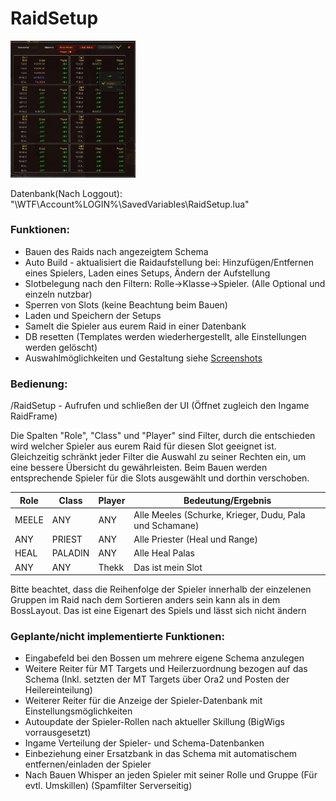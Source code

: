 # RaidSetup
[<img src="./Screenshots/UI.jpg" alt="Screenshots" width="200">](./Screenshots/UI.jpg)

Datenbank(Nach Loggout): "\WTF\Account\%LOGIN%\SavedVariables\RaidSetup.lua"

### Funktionen:

- Bauen des Raids nach angezeigtem Schema
- Auto Build - aktualisiert die Raidaufstellung bei: Hinzufügen/Entfernen eines Spielers, Laden eines Setups, Ändern der Aufstellung
- Slotbelegung nach den Filtern: Rolle->Klasse->Spieler. (Alle Optional und einzeln nutzbar)
- Sperren von Slots (keine Beachtung beim Bauen)
- Laden und Speichern der Setups
- Samelt die Spieler aus eurem Raid in einer Datenbank
- DB resetten (Templates werden wiederhergestellt, alle Einstellungen werden gelöscht)
- Auswahlmöglichkeiten und Gestaltung siehe [Screenshots](./Screenshots)


### Bedienung:

/RaidSetup - Aufrufen und schließen der UI (Öffnet zugleich den Ingame RaidFrame)

Die Spalten "Role", "Class" und "Player" sind Filter, durch die entschieden wird welcher Spieler aus eurem Raid für diesen Slot geeignet ist.
Gleichzeitig schränkt jeder Filter die Auswahl zu seiner Rechten ein, um eine bessere Übersicht du gewährleisten.
Beim Bauen werden entsprechende Spieler für die Slots ausgewählt und dorthin verschoben.

| Role | Class | Player | Bedeutung/Ergebnis |
|------|-------|--------|--------------------|
| MEELE | ANY | ANY | Alle Meeles (Schurke, Krieger, Dudu, Pala und Schamane) |
| ANY | PRIEST | ANY | Alle Priester (Heal und Range) |
| HEAL | PALADIN | ANY | Alle Heal Palas |
| ANY | ANY | Thekk | Das ist mein Slot |

Bitte beachtet, dass die Reihenfolge der Spieler innerhalb der einzelenen Gruppen im Raid nach dem Sortieren anders sein kann als in dem BossLayout.
Das ist eine Eigenart des Spiels und lässt sich nicht ändern


### Geplante/nicht implementierte Funktionen:

- Eingabefeld bei den Bossen um mehrere eigene Schema anzulegen
- Weitere Reiter für MT Targets und Heilerzuordnung bezogen auf das Schema (Inkl. setzten der MT Targets über Ora2 und Posten der Heilereinteilung)
- Weiterer Reiter für die Anzeige der Spieler-Datenbank mit Einstellungsmöglichkeiten
- Autoupdate der Spieler-Rollen nach aktueller Skillung (BigWigs vorrausgesetzt)
- Ingame Verteilung der Spieler- und Schema-Datenbanken
- Einbeziehung einer Ersatzbank in das Schema mit automatischem entfernen/einladen der Spieler
- Nach Bauen Whisper an jeden Spieler mit seiner Rolle und Gruppe (Für evtl. Umskillen) (Spamfilter Serverseitig)
